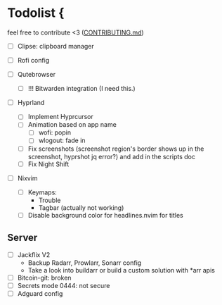 # Todolist {

feel free to contribute <3 ([CONTRIBUTING.md](CONTRIBUTING.md))

- [ ] Clipse: clipboard manager
- [ ] Rofi config

- [ ] Qutebrowser
  - [ ] !!! Bitwarden integration (I need this.)

- [ ] Hyprland
  - [ ] Implement Hyprcursor
  - [ ] Animation based on app name
    - [ ] wofi: popin
    - [ ] wlogout: fade in
  - [ ] Fix screenshots (screenshot region's border shows up in the screenshot, hyprshot jq error?) and add in the scripts doc
  - [ ] Fix Night Shift

- [ ] Nixvim
  - [ ] Keymaps:
    - Trouble
    - Tagbar (actually not working)
  - [ ] Disable background color for headlines.nvim for titles

## Server

- [ ] Jackflix V2
  - Backup Radarr, Prowlarr, Sonarr config
  - Take a look into buildarr or build a custom solution with *arr apis
- [ ] Bitcoin-git: broken
- [ ] Secrets mode 0444: not secure
- [ ] Adguard config
